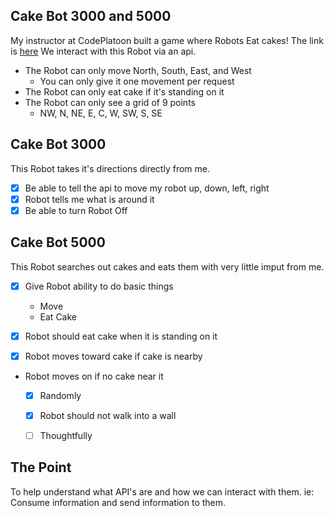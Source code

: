 Cake Bot 3000 and 5000
-------------

My instructor at CodePlatoon built a game where Robots Eat cakes!
The link is [here](https://github.com/JoshCheek/network_games)
We interact with this Robot via an api.

- The Robot can only move North, South, East, and West
  - You can only give it one movement per request
- The Robot can only eat cake if it's standing on it
- The Robot can only see a grid of 9 points
  - NW, N, NE,
    E,  C, W,
    SW, S, SE

Cake Bot 3000
-------------
This Robot takes it's directions directly from me.

- [x] Be able to tell the api to move my robot up, down, left, right
- [x] Robot tells me what is around it
- [x] Be able to turn Robot Off

Cake Bot 5000
-------------
This Robot searches out cakes and eats them
with very little imput from me.

- [x] Give Robot ability to do basic things
  - Move
  - Eat Cake

- [x] Robot should eat cake when it is standing on it
- [x] Robot moves toward cake if cake is nearby

- Robot moves on if no cake near it
  - [x] Randomly
  - [x] Robot should not walk into a wall
  - [ ] Thoughtfully


The Point
---------
To help understand what API's are and how we can interact with them.
ie: Consume information and send information to them.
